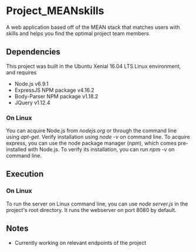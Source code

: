 # Project_MEANskills
A web application based off of the MEAN stack that matches users with skills and helps you find the optimal project team members

## Dependencies
This project was built in the Ubuntu Xenial 16.04 LTS Linux environment, and requires
- Node.js v6.9.1
- ExpressJS NPM package v4.16.2
- Body-Parser NPM package v1.18.2
- JQuery v1.12.4

### On Linux
  You can acquire Node.js from *nodejs.org* or through the command line using *apt-get*. Verify installation using *node -v* on command line.
  To acquire express, you can use the node package manager (*npm*), which comes pre-installed with Node.js. To verify its installation, you can run *npm -v* on command line.

## Execution
### On Linux
  To run the server on Linux command line, you can use *node server.js* in the project's root directory. It runs the webserver on port 8080 by default.
  


## Notes
- Currently working on relevant endpoints of the project
